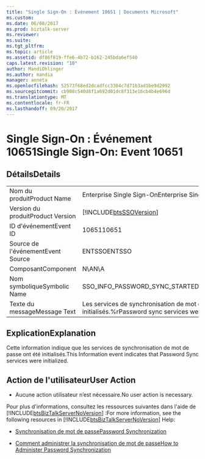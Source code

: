```yaml
---
title: "Single Sign-On : Événement 10651 | Documents Microsoft"
ms.custom: 
ms.date: 06/08/2017
ms.prod: biztalk-server
ms.reviewer: 
ms.suite: 
ms.tgt_pltfrm: 
ms.topic: article
ms.assetid: df86f819-ffe6-4b72-b162-245bda6ef540
caps.latest.revision: "10"
author: MandiOhlinger
ms.author: mandia
manager: anneta
ms.openlocfilehash: 52573f68ed2dcadfcc3304c7d71b3ad1be9d2992
ms.sourcegitcommit: cb908c540d8f1a692d01dc8f313e16cb4b4e696d
ms.translationtype: MT
ms.contentlocale: fr-FR
ms.lasthandoff: 09/20/2017
---
```

# <a name="single-sign-on-event-10651"></a><span data-ttu-id="bc889-102">Single Sign-On : Événement 10651</span><span class="sxs-lookup"><span data-stu-id="bc889-102">Single Sign-On: Event 10651</span></span>
## <a name="details"></a><span data-ttu-id="bc889-103">Détails</span><span class="sxs-lookup"><span data-stu-id="bc889-103">Details</span></span>  
  
|||  
|-|-|  
|<span data-ttu-id="bc889-104">Nom du produit</span><span class="sxs-lookup"><span data-stu-id="bc889-104">Product Name</span></span>|<span data-ttu-id="bc889-105">Enterprise Single Sign-On</span><span class="sxs-lookup"><span data-stu-id="bc889-105">Enterprise Single Sign-On</span></span>|  
|<span data-ttu-id="bc889-106">Version du produit</span><span class="sxs-lookup"><span data-stu-id="bc889-106">Product Version</span></span>|[!INCLUDE[btsSSOVersion](../includes/btsssoversion-md.md)]|  
|<span data-ttu-id="bc889-107">ID d'événement</span><span class="sxs-lookup"><span data-stu-id="bc889-107">Event ID</span></span>|<span data-ttu-id="bc889-108">10651</span><span class="sxs-lookup"><span data-stu-id="bc889-108">10651</span></span>|  
|<span data-ttu-id="bc889-109">Source de l'événement</span><span class="sxs-lookup"><span data-stu-id="bc889-109">Event Source</span></span>|<span data-ttu-id="bc889-110">ENTSSO</span><span class="sxs-lookup"><span data-stu-id="bc889-110">ENTSSO</span></span>|  
|<span data-ttu-id="bc889-111">Composant</span><span class="sxs-lookup"><span data-stu-id="bc889-111">Component</span></span>|<span data-ttu-id="bc889-112">N\A</span><span class="sxs-lookup"><span data-stu-id="bc889-112">N\A</span></span>|  
|<span data-ttu-id="bc889-113">Nom symbolique</span><span class="sxs-lookup"><span data-stu-id="bc889-113">Symbolic Name</span></span>|<span data-ttu-id="bc889-114">SSO_INFO_PASSWORD_SYNC_STARTED</span><span class="sxs-lookup"><span data-stu-id="bc889-114">SSO_INFO_PASSWORD_SYNC_STARTED</span></span>|  
|<span data-ttu-id="bc889-115">Texte du message</span><span class="sxs-lookup"><span data-stu-id="bc889-115">Message Text</span></span>|<span data-ttu-id="bc889-116">Les services de synchronisation de mot de passe ont été correctement initialisés.%r</span><span class="sxs-lookup"><span data-stu-id="bc889-116">Password sync services were initialized OK.%r</span></span>|  
  
## <a name="explanation"></a><span data-ttu-id="bc889-117">Explication</span><span class="sxs-lookup"><span data-stu-id="bc889-117">Explanation</span></span>  
 <span data-ttu-id="bc889-118">Cette information indique que les services de synchronisation de mot de passe ont été initialisés.</span><span class="sxs-lookup"><span data-stu-id="bc889-118">This Information event indicates that Password Sync services were initialized.</span></span>  
  
## <a name="user-action"></a><span data-ttu-id="bc889-119">Action de l'utilisateur</span><span class="sxs-lookup"><span data-stu-id="bc889-119">User Action</span></span>  
  
-   <span data-ttu-id="bc889-120">Aucune action utilisateur n’est nécessaire.</span><span class="sxs-lookup"><span data-stu-id="bc889-120">No user action is necessary.</span></span>  
  
 <span data-ttu-id="bc889-121">Pour plus d'informations, consultez les ressources suivantes dans l'aide de [!INCLUDE[btsBizTalkServerNoVersion](../includes/btsbiztalkservernoversion-md.md)] :</span><span class="sxs-lookup"><span data-stu-id="bc889-121">For more information, see the following resources in [!INCLUDE[btsBizTalkServerNoVersion](../includes/btsbiztalkservernoversion-md.md)] Help:</span></span>  
  
-   [<span data-ttu-id="bc889-122">Synchronisation de mot de passe</span><span class="sxs-lookup"><span data-stu-id="bc889-122">Password Synchronization</span></span>](../core/password-synchronization2.md)  
  
-   [<span data-ttu-id="bc889-123">Comment administrer la synchronisation de mot de passe</span><span class="sxs-lookup"><span data-stu-id="bc889-123">How to Administer Password Synchronization</span></span>](../core/how-to-administer-password-synchronization.md)